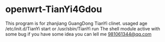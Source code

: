 # openwrt-TianYi4Gdou
This program is for zhanjiang GuangDong TianYi clinet.
usaged age /etc/init.d/TianYi start or /usr/sbin/TianYi run
The shell module active with some bug if you have some idea you can lell me 981061344@qq.com
